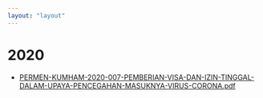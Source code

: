 ```yaml
---
layout: "layout"
---
```

# 2020
* [PERMEN-KUMHAM-2020-007-PEMBERIAN-VISA-DAN-IZIN-TINGGAL-DALAM-UPAYA-PENCEGAHAN-MASUKNYA-VIRUS-CORONA.pdf](PERMEN-KUMHAM-2020-007-PEMBERIAN-VISA-DAN-IZIN-TINGGAL-DALAM-UPAYA-PENCEGAHAN-MASUKNYA-VIRUS-CORONA.pdf)
